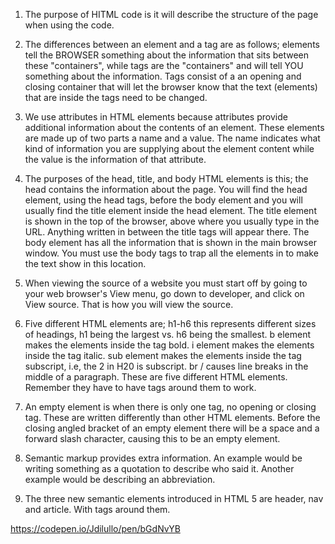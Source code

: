 1. The purpose of HITML code is it will describe the structure of the page when using the code.

2. The differences between an element and a tag are as follows; elements tell the BROWSER something about the information that sits between these "containers", while tags are the "containers" and will tell YOU something about the information. Tags consist of a an opening and closing container that will let the browser know that the text (elements) that are inside the tags need to be changed.

3. We use attributes in HTML elements because attributes provide additional information about the contents of an element. These elements are made up of two parts a name and a value. The name indicates what kind of information you are supplying about the element content while the value is the information of that attribute.

4. The purposes of the head, title, and body HTML elements is this; the head contains the information about the page. You will find the head element, using the head tags, before the body element and you will usually find the title element inside the head element. The title element is shown in the top of the browser, above where you usually type in the URL. Anything written in between the title tags will appear there. The body element has all the information that is shown in the main browser window. You must use the body tags to trap all the elements in to make the text show in this location.

5. When viewing the source of a website you must start off by going to your web browser's View menu, go down to developer, and click on View source. That is how you will view the source.

6. Five different HTML elements are; h1-h6 this represents different sizes of headings, h1 being the largest vs. h6 being the smallest. b element makes the elements inside the tag bold. i element makes the elements inside the tag italic. sub element makes the elements inside the tag subscript, i.e, the 2 in H20 is subscript. br / causes line breaks in the middle of a paragraph. These are five different HTML elements. Remember they have to have tags around them to work.

7. An empty element is when there is only one tag, no opening or closing tag. These are written differently than other HTML elements. Before the closing angled bracket of an empty element there will be a space and a forward slash character, causing this to be an empty element.

8. Semantic markup provides extra information. An example would be writing something as a quotation to describe who said it. Another example would be describing an abbreviation.

9. The three new semantic elements introduced in HTML 5 are header, nav and article. With tags around them.

https://codepen.io/Jdilullo/pen/bGdNvYB
